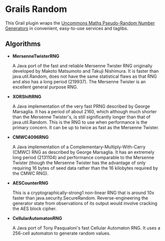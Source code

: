 # Grails Random

This Grail plugin wraps the [Uncommons Maths Pseudo-Random Number Generators](http://maths.uncommons.org/) in convenient, easy-to-use services and taglibs.

## Algorithms

* **MersenneTwisterRNG**

    A Java port of the fast and reliable Mersenne Twister RNG originally developed by Makoto Matsumoto and Takuji Nishimura. It is faster than java.util.Random, does not have the same statistical flaws as that RNG and also has a long period (219937). The Mersenne Twister is an excellent general purpose RNG.

* **XORShiftRNG**

    A Java implementation of the very fast PRNG described by George Marsaglia. It has a period of about 2160, which although much shorter than the Mersenne Twister's, is still significantly longer than that of java.util.Random. This is the RNG to use when performance is the primary concern. It can be up to twice as fast as the Mersenne Twister.

* **CMWC4096RNG**

    A Java implementation of a Complementary-Multiply-With-Carry (CMWC) RNG as described by George Marsaglia. It has an extremely long period (2131104) and performance comparable to the Mersenne Twister (though the Mersenne Twister has the advantage of only requiring 16 bytes of seed data rather than the 16 kilobytes required by the CMWC RNG).

* **AESCounterRNG**

    This is a cryptographically-strong1 non-linear RNG that is around 10x faster than java.security.SecureRandom. Reverse-engineering the generator state from observations of its output would involve cracking the AES block cipher.

* **CellularAutomatonRNG**

    A Java port of Tony Pasqualoni's fast Cellular Automaton RNG. It uses a 256-cell automaton to generate random values.


